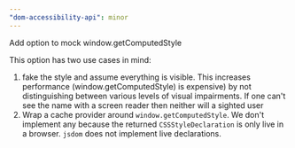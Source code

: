 ```yaml
---
"dom-accessibility-api": minor
---
```


Add option to mock window.getComputedStyle

This option has two use cases in mind:

1. fake the style and assume everything is visible.
   This increases performance (window.getComputedStyle) is expensive) by not distinguishing between various levels of visual impairments. If one can't see the name with a screen reader then neither will a sighted user
2. Wrap a cache provider around `window.getComputedStyle`. We don't implement any because the returned `CSSStyleDeclaration` is only live in a browser. `jsdom` does not implement live declarations.
